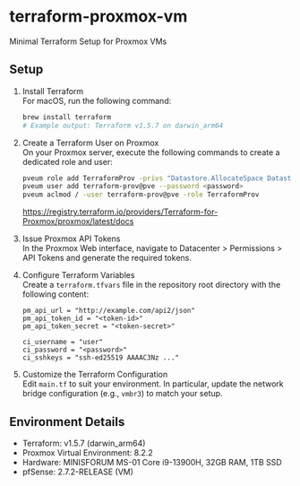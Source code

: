 # terraform-proxmox-vm  
Minimal Terraform Setup for Proxmox VMs

## Setup

1. Install Terraform  
   For macOS, run the following command:
   ```bash
   brew install terraform
   # Example output: Terraform v1.5.7 on darwin_arm64
   ```

2. Create a Terraform User on Proxmox  
   On your Proxmox server, execute the following commands to create a dedicated role and user:
   ```bash
   pveum role add TerraformProv -privs "Datastore.AllocateSpace Datastore.AllocateTemplate Datastore.Audit SDN.Use Sys.Modify VM.Allocate VM.Audit VM.Config.CDROM VM.Config.CPU VM.Config.Cloudinit VM.Config.Disk VM.Config.HWType VM.Config.Memory VM.Config.Network VM.Config.Options VM.Console VM.Monitor VM.PowerMgmt"
   pveum user add terraform-prov@pve --password <password>
   pveum aclmod / -user terraform-prov@pve -role TerraformProv
   ```
   https://registry.terraform.io/providers/Terraform-for-Proxmox/proxmox/latest/docs

3. Issue Proxmox API Tokens  
   In the Proxmox Web interface, navigate to Datacenter > Permissions > API Tokens and generate the required tokens.

4. Configure Terraform Variables  
   Create a `terraform.tfvars` file in the repository root directory with the following content:
   ```hcl
   pm_api_url = "http://example.com/api2/json"
   pm_api_token_id = "<token-id>"
   pm_api_token_secret = "<token-secret>"

   ci_username = "user"
   ci_password = "<password>"
   ci_sshkeys = "ssh-ed25519 AAAAC3Nz ..."
   ```

5. Customize the Terraform Configuration  
   Edit `main.tf` to suit your environment. In particular, update the network bridge configuration (e.g., `vmbr3`) to match your setup.

## Environment Details

- Terraform: v1.5.7 (darwin_arm64)
- Proxmox Virtual Environment: 8.2.2
- Hardware: MINISFORUM MS-01 Core i9-13900H, 32GB RAM, 1TB SSD
- pfSense: 2.7.2-RELEASE (VM)
